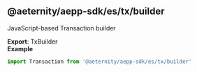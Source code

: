 <a id="module_@aeternity/aepp-sdk/es/tx/builder"></a>

## @aeternity/aepp-sdk/es/tx/builder
JavaScript-based Transaction builder

**Export**: TxBuilder  
**Example**  
```js
import Transaction from '@aeternity/aepp-sdk/es/tx/builder'
```
